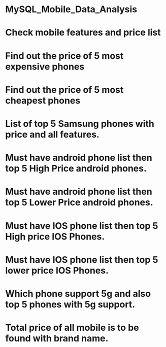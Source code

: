 # MySQL_Mobile_Data_Analysis

# Check mobile features and price list

# Find out the price of 5 most expensive phones

# Find out the price of 5 most cheapest phones

# List of top 5 Samsung phones with price and all features.

# Must have android phone list then top 5 High Price android phones.

# Must have android phone list then top 5 Lower Price android phones.

# Must have IOS phone list then top 5 High price IOS Phones.

# Must have IOS phone list then top 5 lower price IOS Phones.

# Which phone support 5g and also top 5 phones with 5g support.

# Total price of all mobile is to be found with brand name.
